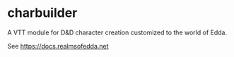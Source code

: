 # charbuilder
A VTT module for D&amp;D character creation customized to the world of Edda.

See https://docs.realmsofedda.net
